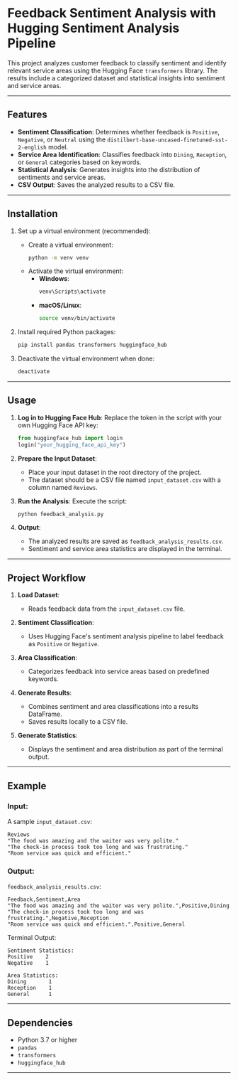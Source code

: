 # Feedback Sentiment Analysis with Hugging Sentiment Analysis Pipeline

This project analyzes customer feedback to classify sentiment and identify relevant service areas using the Hugging Face `transformers` library. The results include a categorized dataset and statistical insights into sentiment and service areas.

---

## Features

- **Sentiment Classification**: Determines whether feedback is `Positive`, `Negative`, or `Neutral` using the `distilbert-base-uncased-finetuned-sst-2-english` model.
- **Service Area Identification**: Classifies feedback into `Dining`, `Reception`, or `General` categories based on keywords.
- **Statistical Analysis**: Generates insights into the distribution of sentiments and service areas.
- **CSV Output**: Saves the analyzed results to a CSV file.

---

## Installation

1. Set up a virtual environment (recommended):
   - Create a virtual environment:
     ```bash
     python -m venv venv
     ```
   - Activate the virtual environment:
     - **Windows**:
       ```bash
       venv\Scripts\activate
       ```
     - **macOS/Linux**:
       ```bash
       source venv/bin/activate
       ```

2. Install required Python packages:
   ```bash
   pip install pandas transformers huggingface_hub
   ```

3. Deactivate the virtual environment when done:
   ```bash
   deactivate
   ```

---

## Usage

1. **Log in to Hugging Face Hub**:
   Replace the token in the script with your own Hugging Face API key:
   ```python
   from huggingface_hub import login
   login("your_hugging_face_api_key")
   ```

2. **Prepare the Input Dataset**:
   - Place your input dataset in the root directory of the project.
   - The dataset should be a CSV file named `input_dataset.csv` with a column named `Reviews`.

3. **Run the Analysis**:
   Execute the script:
   ```bash
   python feedback_analysis.py
   ```

4. **Output**:
   - The analyzed results are saved as `feedback_analysis_results.csv`.
   - Sentiment and service area statistics are displayed in the terminal.

---

## Project Workflow

1. **Load Dataset**:
   - Reads feedback data from the `input_dataset.csv` file.

2. **Sentiment Classification**:
   - Uses Hugging Face's sentiment analysis pipeline to label feedback as `Positive` or `Negative`.

3. **Area Classification**:
   - Categorizes feedback into service areas based on predefined keywords.

4. **Generate Results**:
   - Combines sentiment and area classifications into a results DataFrame.
   - Saves results locally to a CSV file.

5. **Generate Statistics**:
   - Displays the sentiment and area distribution as part of the terminal output.

---

## Example

### Input:
A sample `input_dataset.csv`:
```csv
Reviews
"The food was amazing and the waiter was very polite."
"The check-in process took too long and was frustrating."
"Room service was quick and efficient."
```

### Output:
`feedback_analysis_results.csv`:
```csv
Feedback,Sentiment,Area
"The food was amazing and the waiter was very polite.",Positive,Dining
"The check-in process took too long and was frustrating.",Negative,Reception
"Room service was quick and efficient.",Positive,General
```

Terminal Output:
```
Sentiment Statistics:
Positive    2
Negative    1

Area Statistics:
Dining       1
Reception    1
General      1
```

---

## Dependencies

- Python 3.7 or higher
- `pandas`
- `transformers`
- `huggingface_hub`

---
